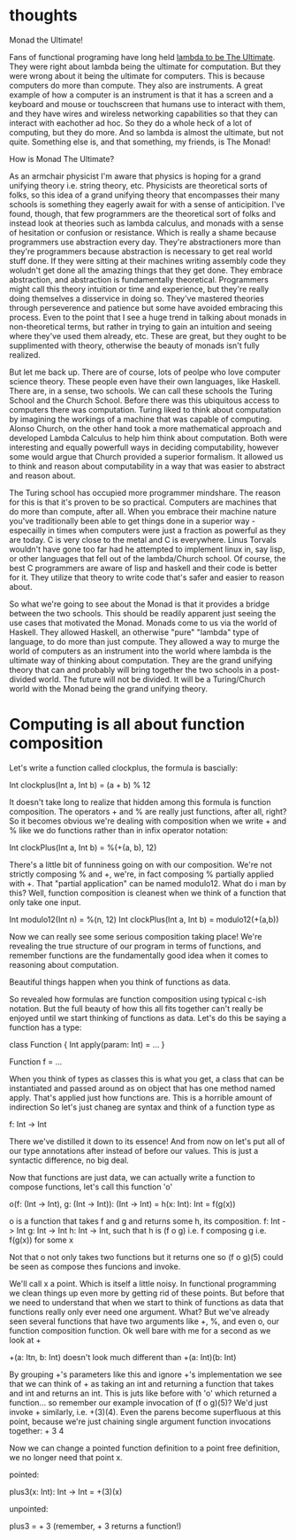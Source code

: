 thoughts
========

Monad the Ultimate!

Fans of functional programing have long held [lambda to be The Ultimate](http://lambda-the-ultimate.org). They were
right about lambda being the ultimate for computation. But they were wrong about it being the ultimate for computers.
This is because computers do more than compute. They also are instruments. A great example of how a computer is
an instrument is that it has a screen and a keyboard and mouse or touchscreen that humans use to interact with them, and 
they have wires and wireless networking capabilities so that they can interact with eachother ad hoc.
So they do a whole heck of a lot of computing, but they do more. And so lambda is almost the ultimate, but not quite.
Something else is, and that something, my friends, is The Monad!

How is Monad The Ultimate?

As an armchair physicist I'm aware that physics is hoping for a grand unifying theory i.e. string theory, etc. Physicists
are theoretical sorts of folks, so this idea of a grand unifying theory that encompasses their many schools is something
they eagerly await for with a sense of anticipition. I've found, though, that few programmers are the theoretical sort of
folks and instead look at theories such as lambda calculus, and monads with a sense of hesitation or confusion or
resistance. Which is really a shame because programmers use abstraction every day. They're abstractioners more than
they're programmers because abstraction is necessary to get real world stuff done. If they were sitting at their machines
writing assembly code they woludn't get done all the amazing things that they get done. They embrace abstraction, and
abstraction is fundamentally theoretical. Programmers might call this theory intuition or time and experience, but
they're really doing themselves a disservice in doing so. They've mastered theories through perseverence and patience
but some have avoided embracing this process. Even to the point that I see a huge trend in talking about monads in
non-theoretical terms, but rather in trying to gain an intuition and seeing where they've used them already, etc. These
are great, but they ought to be supplimented with theory, otherwise the beauty of monads isn't fully realized.

But let me back up. There are of course, lots of peolpe who love computer science theory. These people even have their
own languages, like Haskell. There are, in a sense, two schools. We can call these schools the Turing School and the
Church School. Before there was this ubiquitous access to computers there was computation. Turing liked to think about
computation by imagining the workings of a machine that was capable of computing. Alonso Church, on the other hand took
a more mathematical approach and developed Lambda Calculus to help him think about computation. Both were interesting
and equally powerfull ways in deciding computability, however some would argue that Church provided a superior formalism.
It allowed us to think and reason about computability in a way that was easier to abstract and reason about.

The Turing school has occupied more programmer mindshare. The reason for this is that it's proven to be so practical. 
Computers are machines that do more than compute, after all. When you embrace their machine nature you've traditionally
been able to get things done in a superior way - especailly in times when computers were just a fraction as powerful
as they are today. C is very close to the metal and C is everywhere. Linus Torvals wouldn't have gone too far had
he attempted to implement linux in, say lisp, or other languages that fell out of the lambda/Church school. Of course,
the best C programmers are aware of lisp and haskell and their code is better for it. They utilize that theory to write
code that's safer and easier to reason about.

So what we're going to see about the Monad is that it provides a bridge between the two schools. This should be readily
apparent just seeing the use cases that motivated the Monad. Monads come to us via the world of Haskell. They allowed
Haskell, an otherwise "pure" "lambda" type of language, to do more than just compute. They allowed a way to murge the
world of computers as an instrument into the world where lambda is the ultimate way of thinking about computation. They
are the grand unifying theory that can and probably will bring together the two schools in a post-divided world. The
future will not be divided. It will be a Turing/Church world with the Monad being the grand unifying theory.

Computing is all about function composition
===========================================

Let's write a function called clockplus, the formula is bascially:

Int clockplus(Int a, Int b) = (a + b) % 12

It doesn't take long to realize that hidden among this formula is function composition. The operators + and % are
really just functions, after all, right? So it becomes obvious we're dealing with composition when we write + and %
like we do functions rather than in infix operator notation:

Int clockPlus(Int a, Int b) = %(+(a, b), 12)

There's a little bit of funniness going on with our composition. We're not strictly composing % and +, we're, in fact
composing % partially applied with +. That "partial application" can be named modulo12. What do i man by this? 
Well, function composition is cleanest when we think of a function that only take one input.

Int modulo12(Int n) = %(n, 12)
Int clockPlus(Int a, Int b) = modulo12(+(a,b))

Now we can really see some serious composition taking place! We're revealing the true structure of our program in
terms of functions, and remember functions are the fundamentally good idea when it comes to reasoning about computation.

Beautiful things happen when you think of functions as data.

So revealed how formulas are function composition using typical c-ish notation. But the full beauty of how this all fits
together can't really be enjoyed until we start thinking of functions as data. Let's do this be saying a function has
a type:

class Function { Int apply(param: Int) = ... }

Function f = ...

When you think of types as classes this is what you get, a class that can be instantiated and passed around as on
object that has one method named apply. That's applied just how functions are. This is a horrible amount of indirection
So let's just chaneg are syntax and think of a function type as

f: Int -> Int

There we've distilled it down to its essence! And from now on let's put all of our type annotations after instead of
before our values. This is just a syntactic difference, no big deal.

Now that functions are just data, we can actually write a function to compose functions, let's call this function 'o'

o(f: (Int -> Int), g: (Int -> Int)): (Int -> Int) = h(x: Int): Int = f(g(x)) 

o is a function that takes f and g and returns some h, its composition.
f: Int -> Int
g: Int -> Int
h: Int -> Int, such that h is (f o g) i.e. f composing g i.e. f(g(x)) for some x

Not that o not only takes two functions but it returns one so  (f o g)(5) could be seen as compose thes funcions and invoke. 

We'll call x a point. Which is itself a little noisy. In functional programming we clean things up even more
by getting rid of these points. But before that we need to understand that when we start to think of functions as data
that functions really only ever need one argument. What? But we've already seen several functions that have two arguments
like +, %, and even o, our function composition function. Ok well bare with me for a second as we look at +

\+(a: Itn, b: Int) doesn't look much different than +(a: Int)(b: Int)

By grouping +'s parameters like this and ignore +'s implementation we see that we can think of + as taking an int
and returning a function that takes and int and returns an int. This is juts like before with 'o' which returned
a function... so remember our example invocation of (f o g)(5)? We'd just invoke + similarly, i.e. +(3)(4). Even the
parens become superfluous at this point, because we're just chaining single argument function invocations together:
\+ 3 4

Now we can change a pointed function definition to a point free definition, we no longer need that point x.

pointed:

plus3(x: Int): Int -> Int = +(3)(x)

unpointed:

plus3 = + 3 (remember, + 3 returns a function!)
